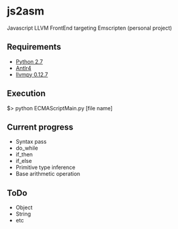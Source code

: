 # js2asm
Javascript LLVM FrontEnd targeting Emscripten (personal project)

## Requirements
* [Python 2.7](http://https://www.python.org/download/releases/2.7/)
* [Antlr4](http://http://www.antlr.org/)
* [llvmpy 0.12.7](http://www.llvmpy.org/)

## Execution
$> python ECMAScriptMain.py [file name]

## Current progress
* Syntax pass
 * do_while
 * if_then
 * if_else
* Primitive type inference
* Base arithmetic operation

## ToDo
* Object
* String
* etc

